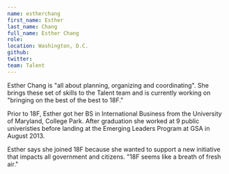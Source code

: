 ```yaml
---
name: estherchang
first_name: Esther
last_name: Chang
full_name: Esther Chang
role:
location: Washington, D.C.
github:
twitter:
team: Talent
---
```


Esther Chang is "all about planning, organizing and coordinating". She brings these set of skills to the Talent team and is currently working on "bringing on the best of the best to 18F." 

Prior to 18F, Esther got her BS in International Business from the University of Maryland, College Park. After graduation she worked at 9 public univeristies before landing at the Emerging Leaders Program at GSA in August 2013. 

Esther says she joined 18F because she wanted to support a new initiative that impacts all government and citizens. "18F seems like a breath of fresh air." 

